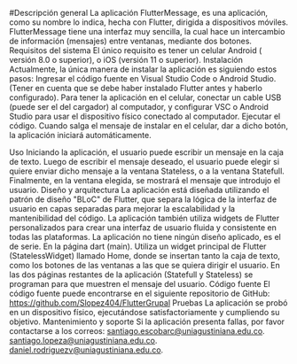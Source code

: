 #Descripción general
La aplicación FlutterMessage, es una aplicación, como su nombre lo indica, hecha con Flutter, dirigida a dispositivos móviles. FlutterMessage tiene una interfaz muy sencilla, la cual hace un intercambio de información (mensajes) entre ventanas, mediante dos botones.
Requisitos del sistema
El único requisito es tener un celular Android ( versión 8.0 o superior), o iOS (versión 11 o superior).
Instalación
Actualmente, la única manera de instalar la aplicación es siguiendo estos pasos:
Ingresar el código fuente en Visual Studio Code o Android Studio. (Tener en cuenta que se debe haber instalado Flutter antes y haberlo configurado).
Para tener la aplicación en el celular, conectar un cable USB (puede ser el del cargador) al computador, y configurar VSC o Android Studio para usar el dispositivo físico conectado al computador.
Ejecutar el código.
Cuando salga el mensaje de instalar en el celular, dar a dicho botón, la aplicación iniciará automáticamente.

Uso
Iniciando la aplicación, el usuario puede escribir un mensaje en la caja de texto.
Luego de escribir el mensaje deseado, el usuario puede elegir si quiere enviar dicho mensaje a la ventana Stateless, o a la ventana Statefull.
Finalmente, en la ventana elegida, se mostrará el mensaje que introdujo el usuario.
Diseño y arquitectura
La aplicación está diseñada utilizando el patrón de diseño "BLoC" de Flutter, que separa la lógica de la interfaz de usuario en capas separadas para mejorar la escalabilidad y la mantenibilidad del código. La aplicación también utiliza widgets de Flutter personalizados para crear una interfaz de usuario fluida y consistente en todas las plataformas.
La aplicación no tiene ningún diseño aplicado, es el de serie. En la página dart (main). Utiliza un widget principal de Flutter (StatelessWidget) llamado Home, donde se insertan tanto la caja de texto, como los botones de las ventanas a las que se quiera dirigir el usuario. En las dos páginas restantes de la aplicación (Statefull y Stateless) se programan para que muestren el mensaje del usuario.
Código fuente
El código fuente puede encontrarse en el siguiente repositorio de GitHub: https://github.com/Slopez404/FlutterGrupal
Pruebas
La aplicación se probó en un dispositivo físico, ejecutándose satisfactoriamente y cumpliendo su objetivo.
Mantenimiento y soporte
Si la aplicación presenta fallas, por favor contactarse a los correos:
santiago.escobarc@uniagustiniana.edu.co.
santiago.lopeza@uniagustiniana.edu.co.
daniel.rodriguezv@uniagustiniana.edu.co.

